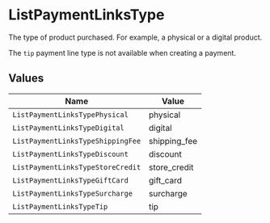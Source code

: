 # ListPaymentLinksType

The type of product purchased. For example, a physical or a digital product.

The `tip` payment line type is not available when creating a payment.


## Values

| Name                              | Value                             |
| --------------------------------- | --------------------------------- |
| `ListPaymentLinksTypePhysical`    | physical                          |
| `ListPaymentLinksTypeDigital`     | digital                           |
| `ListPaymentLinksTypeShippingFee` | shipping_fee                      |
| `ListPaymentLinksTypeDiscount`    | discount                          |
| `ListPaymentLinksTypeStoreCredit` | store_credit                      |
| `ListPaymentLinksTypeGiftCard`    | gift_card                         |
| `ListPaymentLinksTypeSurcharge`   | surcharge                         |
| `ListPaymentLinksTypeTip`         | tip                               |